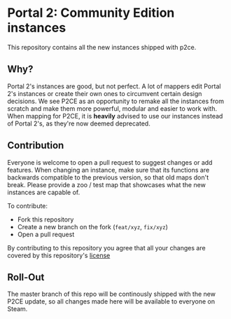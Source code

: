 # Portal 2: Community Edition instances
This repository contains all the new instances shipped with p2ce.

## Why?
Portal 2's instances are good, but not perfect. A lot of mappers edit Portal 2's instances or create their own ones to circumvent certain design decisions. 
We see P2CE as an opportunity to remake all the instances from scratch and make them more powerful, modular and easier to work with. 
When mapping for P2CE, it is **heavily** advised to use our instances instead of Portal 2's, as they're now deemed deprecated.

## Contribution
Everyone is welcome to open a pull request to suggest changes or add features. 
When changing an instance, make sure that its functions are backwards compatible to the previous version, so that old maps don't break.
Please provide a zoo / test map that showcases what the new instances are capable of.

To contribute:
- Fork this repository
- Create a new branch on the fork (`feat/xyz`, `fix/xyz`)
- Open a pull request

By contributing to this repository you agree that all your changes are covered by this repository's [license](https://github.com/ChaosInitiative/P2CE-Instances/blob/master/LICENSE)

## Roll-Out
The master branch of this repo will be continously shipped with the new P2CE update, so all changes made here will be available to everyone on Steam.
